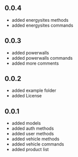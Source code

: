 ## 0.0.4

* added energysites methods
* added energysites commands

## 0.0.3

* added powerwalls
* added powerwalls commands
* added more comments

## 0.0.2

* added example folder
* added License

## 0.0.1

* added models
* added auth methods
* added user methods
* added vehicle methods
* added vehicle commands
* added product list
